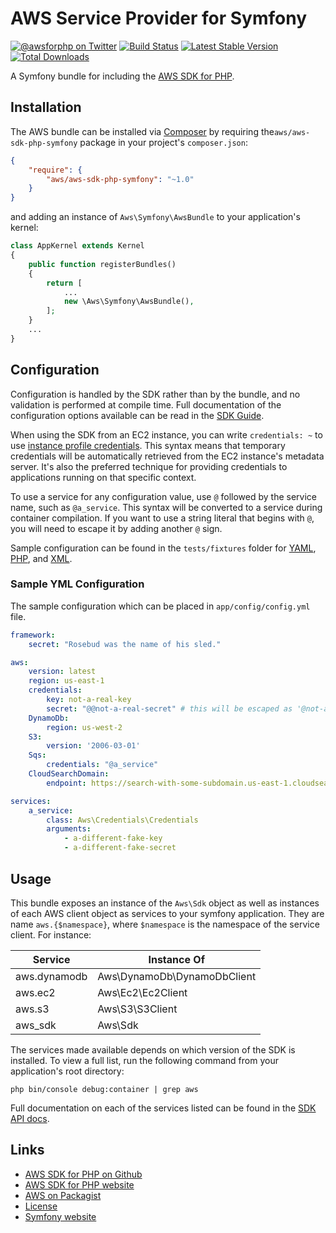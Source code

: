 # AWS Service Provider for Symfony

[![@awsforphp on Twitter](http://img.shields.io/badge/twitter-%40awsforphp-blue.svg?style=flat)](https://twitter.com/awsforphp)
[![Build Status](https://travis-ci.org/aws/aws-sdk-php-symfony.svg)](https://travis-ci.org/aws/aws-sdk-php-symfony)
[![Latest Stable Version](https://poser.pugx.org/aws/aws-sdk-php-symfony/v/stable.png)](https://packagist.org/packages/aws/aws-sdk-php-symfony)
[![Total Downloads](https://poser.pugx.org/aws/aws-sdk-php-symfony/downloads.png)](https://packagist.org/packages/aws/aws-sdk-php-symfony)

A Symfony bundle for including the [AWS SDK for PHP](https://github.com/aws/aws-sdk-php).

## Installation

The AWS bundle can be installed via [Composer](http://getcomposer.org) by 
requiring the`aws/aws-sdk-php-symfony` package in your project's `composer.json`:

```json
{
    "require": {
        "aws/aws-sdk-php-symfony": "~1.0"
    }
}
```

and adding an instance of `Aws\Symfony\AwsBundle` to your application's kernel:

```php
class AppKernel extends Kernel
{
    public function registerBundles()
    {
        return [
            ...
            new \Aws\Symfony\AwsBundle(),
        ];
    }
    ...
}
```

## Configuration

Configuration is handled by the SDK rather than by the bundle, and no validation
is performed at compile time. Full documentation of the configuration options
available can be read in the [SDK Guide](http://docs.aws.amazon.com/aws-sdk-php/v3/guide/guide/configuration.html).

When using the SDK from an EC2 instance, you can write `credentials: ~` to use
[instance profile credentials](https://docs.aws.amazon.com/aws-sdk-php/v3/guide/guide/credentials.html#instance-profile-credentials).
This syntax means that temporary credentials will be automatically retrieved
from the EC2 instance's metadata server. It's also the preferred technique for
providing credentials to applications running on that specific context.

To use a service for any configuration value, use `@` followed by the service
name, such as `@a_service`. This syntax will be converted to a service during
container compilation. If you want to use a string literal that begins with `@`,
you will need to escape it by adding another `@` sign.

Sample configuration can be found in the `tests/fixtures` folder for [YAML](https://github.com/aws/aws-sdk-php-symfony/blob/master/tests/fixtures/config.yml), [PHP](https://github.com/aws/aws-sdk-php-symfony/blob/master/tests/fixtures/config.php), and [XML](https://github.com/aws/aws-sdk-php-symfony/blob/master/tests/fixtures/config.xml).

### Sample YML Configuration

The sample configuration which can be placed in `app/config/config.yml` file.

```yaml
framework:
    secret: "Rosebud was the name of his sled."

aws:
    version: latest
    region: us-east-1
    credentials:
        key: not-a-real-key
        secret: "@@not-a-real-secret" # this will be escaped as '@not-a-real-secret'
    DynamoDb:
        region: us-west-2
    S3:
        version: '2006-03-01'
    Sqs:
        credentials: "@a_service"
    CloudSearchDomain:
        endpoint: https://search-with-some-subdomain.us-east-1.cloudsearch.amazonaws.com

services:
    a_service:
        class: Aws\Credentials\Credentials
        arguments:
            - a-different-fake-key
            - a-different-fake-secret
```
## Usage

This bundle exposes an instance of the `Aws\Sdk` object as well as instances of
each AWS client object as services to your symfony application. They are name 
`aws.{$namespace}`, where `$namespace` is the namespace of the service client.
For instance:

Service | Instance Of
--- | ---
aws.dynamodb | Aws\DynamoDb\DynamoDbClient
aws.ec2 | Aws\Ec2\Ec2Client
aws.s3 | Aws\S3\S3Client
aws_sdk | Aws\Sdk

The services made available depends on which version of the SDK is installed. To
view a full list, run the following command from your application's root 
directory:
```
php bin/console debug:container | grep aws
```

Full documentation on each of the services listed can be found in the [SDK API 
docs](http://docs.aws.amazon.com/aws-sdk-php/v3/api/).

## Links

* [AWS SDK for PHP on Github](http://github.com/aws/aws-sdk-php)
* [AWS SDK for PHP website](http://aws.amazon.com/sdkforphp/)
* [AWS on Packagist](https://packagist.org/packages/aws)
* [License](http://aws.amazon.com/apache2.0/)
* [Symfony website](http://symfony.com/)
